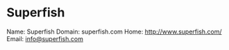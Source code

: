 
# Superfish

Name: Superfish
Domain: superfish.com
Home: http://www.superfish.com/
Email: info@superfish.com
